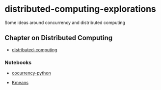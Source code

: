 # distributed-computing-explorations
Some ideas around concurrency and distributed computing


## Chapter on Distributed Computing

* [distributed-computing](https://paiml.com/docs/home/books/cloud-computing-for-data/chapter04-distributed-computing/)

### Notebooks
* [cocurrency-python](https://github.com/noahgift/distributed-computing-explorations/blob/main/Concurrency_Python.ipynb)


* [Kmeans](https://github.com/noahgift/kmeans-exploration)
